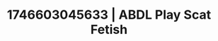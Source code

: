 ---
categories:
- AI-generated
- Digital erotica realm
- Sensory play
- Sapphic desires
- Intimate moaning
- Delirious pleasure
- ASMR
- Cosplay
image: /assets/images/1746603045633.jpg
layout: post
seo:
  description: Featured content with sensual ABDL Play, Scat Fetish. HD images available.
  keywords: ABDL Play, Scat Fetish
  og_image: /assets/images/1746603045633.jpg
  schema_type: VisualArtwork
tags:
- ABDL Play
- Scat Fetish
- '#1746603045633'
title: 1746603045633 | ABDL Play Scat Fetish
---